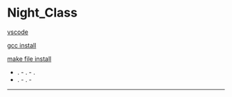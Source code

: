 # Night_Class


[vscode](https://code.visualstudio.com/download)

[gcc install](https://code.visualstudio.com/docs/cpp/config-mingw)

[make file install](https://leangaurav.medium.com/how-to-setup-install-gnu-make-on-windows-324480f1da69)

- . - . - .
- . - . -
- -------------------------
